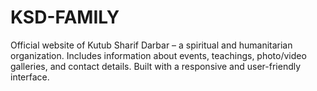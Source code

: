 # KSD-FAMILY
Official website of Kutub Sharif Darbar – a spiritual and humanitarian organization. Includes information about events, teachings, photo/video galleries, and contact details. Built with a responsive and user-friendly interface.
